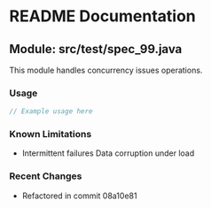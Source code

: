 # README Documentation

## Module: src/test/spec_99.java

This module handles concurrency issues operations.

### Usage

```java
// Example usage here
```

### Known Limitations

- Intermittent failures Data corruption under load

### Recent Changes

- Refactored in commit 08a10e81
